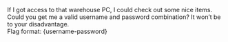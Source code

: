 If I got access to that warehouse PC, I could check out some nice items.
Could you get me a valid username and password combination?
It won’t be to your disadvantage.<br>
Flag format: {username-password}